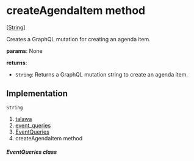 
<div>

# createAgendaItem method

</div>


[[String](https://api.flutter.dev/flutter/dart-core/String-class.html)]




Creates a GraphQL mutation for creating an agenda item.

**params**: None

**returns**:

-   `String`: Returns a GraphQL mutation string to create an agenda
    item.



## Implementation

``` language-dart
String  
```







1.  [talawa](../../index.md)
2.  [event_queries](../../utils_event_queries/)
3.  [EventQueries](../../utils_event_queries/EventQueries-class.md)
4.  createAgendaItem method

##### EventQueries class







